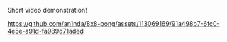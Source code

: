 Short video demonstration!


https://github.com/an1nda/8x8-pong/assets/113069169/91a498b7-6fc0-4e5e-a91d-fa989d71aded

